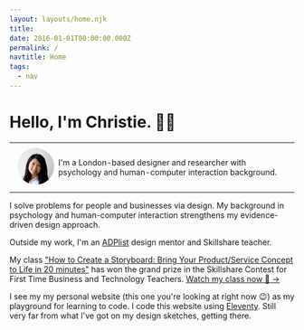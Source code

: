 ```yaml
---
layout: layouts/home.njk
title: 
date: 2016-01-01T00:00:00.000Z
permalink: /
navtitle: Home
tags:
  - nav
---
```


# Hello, I'm Christie. <span>&#x1F481;&#x200D;&#x2640;&#xFE0F;</span>

<table>
<tbody>
<tr>
<td><img src="/static/img/christie-lau-ux-profile-pic.png" width="100px" style="border-radius: 100%; padding: 0.5em;" alt="Christie Lau Profile Picture"> </td>
<td>I'm a London-based designer and researcher with psychology and human-computer interaction background.</td>
</tr>
</tbody>
</table>

I solve problems for people and businesses via design. My background in psychology and human-computer interaction strengthens my evidence-driven design approach. 

Outside my work, I'm an <a href="https://adplist.org/mentors/christie-lau" target="_blank">ADPlist</a> design mentor and Skillshare teacher. 

My class  <a href="https://skl.sh/2TOE5Qc" target="_blank">"How to Create a Storyboard: Bring Your Product/Service Concept to Life in 20 minutes"</a> has won the grand prize in the Skillshare Contest for First Time Business and Technology Teachers. 
<a href="https://skl.sh/2TOE5Qc" target="_blank">Watch my class now <span>&#x1F440;</span> →</a>

I see my my personal website (this one you're looking at right now <span>&#128521;</span>) as my playground for learning to code. I code this website using <a href="https://www.11ty.dev/" target="_blank"> Eleventy</a>. Still very far from what I've got on my design sketches, getting there. 